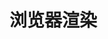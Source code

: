 <!--
 * @Author: SilvesterChiao
 * @Date: 2020-07-03 11:14:27
 * @LastEditors: SilvesterChiao
 * @LastEditTime: 2020-07-03 11:14:40
--> 

# 浏览器渲染
